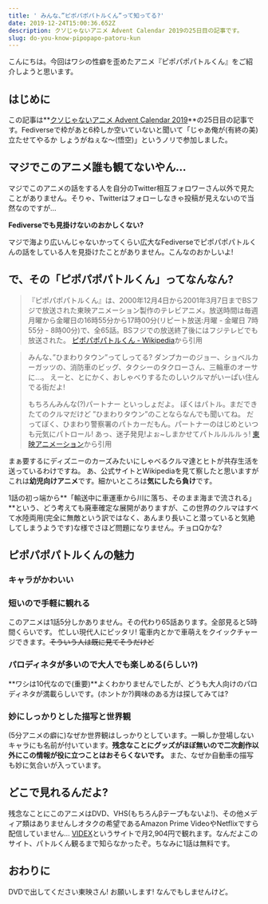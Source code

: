 ```yaml
---
title: ' みんな、”ピポパポパトルくん”って知ってる?'
date: 2019-12-24T15:00:36.652Z
description: クソじゃないアニメ Advent Calendar 2019の25日目の記事です。
slug: do-you-know-pipopapo-patoru-kun
---
```

こんにちは。今回はワシの性癖を歪めたアニメ『ピポパポパトルくん』をご紹介しようと思います。

## はじめに
この記事は**[クソじゃないアニメ Advent Calendar 2019](https://adventar.org/calendars/3982)**の25日目の記事です。Fediverseで枠があと6枠しか空いていないと聞いて「じゃあ俺が(有終の美)立たせてやるか しょうがねぇな〜(悟空)」というノリで参加しました。

## マジでこのアニメ誰も観てないやん…
マジでこのアニメの話をする人を自分のTwitter相互フォロワーさん以外で見たことがありません。そりゃ、Twitterはフォローしなきゃ投稿が見えないので当然なのですが…

**Fediverseでも見掛けないのおかしくない?**

マジで海より広いんじゃないかってくらい広大なFediverseでピポパポパトルくんの話をしている人を見掛けたことがありません。こんなのおかしいよ!

## で、その「ピポパポパトルくん」ってなんなん?
>『ピポパポパトルくん』は、2000年12月4日から2001年3月7日までBSフジで放送された東映アニメーション製作のテレビアニメ。放送時間は毎週月曜から金曜日の16時55分から17時00分(リピート放送:月曜 - 金曜日 7時55分 - 8時00分)で、全65話。BSフジでの放送終了後にはフジテレビでも放送された。
> [ピポパポパトルくん - Wikipedia](https://ja.wikipedia.org/wiki/%E3%83%94%E3%83%9D%E3%83%91%E3%83%9D%E3%83%91%E3%83%88%E3%83%AB%E3%81%8F%E3%82%93)から引用

> みんな、”ひまわりタウン”ってしってる?
> ダンプカーのジョー、ショベルカーガッツの、消防車のビッグ、タクシーのタクローさん、三輪車のオーサに…。
> えーと、とにかく、おしゃべりするたのしいクルマがいーぱい住んでる街だよ!
>
> もちろんみんな(?)パートナー といっしょだよ。
> ぼくはパトル。まだできたてのクルマだけど ”ひまわりタウン”のことならなんでも聞いてね。
> だってぼく、ひまわり警察署のパトカーだもん。パートナーのはじめといつも元気にパトロール!
> あっ、迷子発見!よぉ~しまかせてパトルルルルぅ!
> [東映アニメーション](http://www.toei-anim.co.jp/tv/patoru/tokei/index.html)から引用

まぁ要するにディズニーのカーズみたいにしゃべるクルマ達とヒトが共存生活を送っているわけですね。
あ、公式サイトとWikipediaを見て察したと思いますがこれは**幼児向けアニメ**です。細かいところは**気にしたら負け**です。

1話の初っ端から**「輸送中に車運車から川に落ち、そのまま海まで流される」**という、どう考えても廃車確定な展開がありますが、この世界のクルマはすべて水陸両用(完全に無敵という訳ではなく、あんまり長いこと潜っていると気絶してしまうようです)な様でさほど問題になりません。チョロQかな?

## ピポパポパトルくんの魅力
### キャラがかわいい

### 短いので手軽に観れる
このアニメは1話5分しかありません。その代わり65話あります。全部見ると5時間くらいです。
忙しい現代人にピッタリ! 電車内とかで車萌えをクイックチャージできます。~~そういう人は既に見てそうだけど~~

### パロディネタが多いので大人でも楽しめる(らしい?)
**ワシは10代なので(重要)**よくわかりませんでしたが、どうも大人向けのパロディネタが満載らしいです。(ホントか?)興味のある方は探してみては?

### 妙にしっかりとした描写と世界観
(5分アニメの癖に)なぜか世界観はしっかりとしています。一瞬しか登場しないキャラにも名前が付いています。**残念なことにグッズがほぼ無いので二次創作以外にこの情報が役に立つことはおそらくないです。**
また、なぜか自動車の描写も妙に気合いが入っています。

## どこで見れるんだよ?
残念なことにこのアニメはDVD、VHS(もちろんβテープもないよ!)、その他メディア類はありませんしオタクの希望であるAmazon Prime VideoやNetflixですら配信していません…
[VIDEX](https://www.videx.jp/detail/anime/v_a_toeianimation/atoa0366_0000/index.htm)というサイトで月2,904円で観れます。なんだよこのサイト、パトルくん観るまで知らなかったぞ。ちなみに1話は無料です。

## おわりに
DVDで出してください東映さん! お願いします! なんでもしませんけど。

